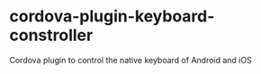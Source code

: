 # cordova-plugin-keyboard-constroller
Cordova plugin to control the native keyboard of Android and iOS
